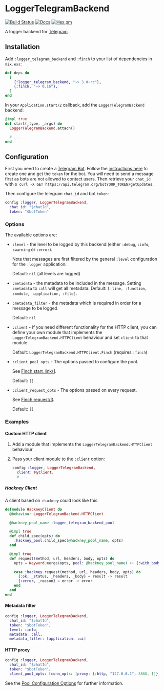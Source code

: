 # LoggerTelegramBackend

[![Build Status](https://github.com/adriankumpf/logger-telegram-backend/workflows/CI/badge.svg)](https://github.com/adriankumpf/logger-telegram-backend/actions)
[![Docs](https://img.shields.io/badge/hex-docs-green.svg?style=flat)](https://hexdocs.pm/logger_telegram_backend)
[![Hex.pm](https://img.shields.io/hexpm/v/logger_telegram_backend?color=%23714a94)](http://hex.pm/packages/logger_telegram_backend)

<!-- MDOC !-->

A logger backend for [Telegram](https://telegram.org/).

## Installation

Add `:logger_telegram_backend` and `:finch` to your list of dependencies in `mix.exs`:

```elixir
def deps do
  [
    {:logger_telegram_backend, "~> 3.0-rc"},
    {:finch, "~> 0.16"},
  ]
end
```

In your `Application.start/2` callback, add the `LoggerTelegramBackend` backend:

```elixir
@impl true
def start(_type, _args) do
  LoggerTelegramBackend.attach()

  # ...
end
```

## Configuration

First you need to create a [Telegram Bot](https://core.telegram.org/bots). Follow the [instructions here](https://core.telegram.org/bots#6-botfather) to create one and get the `token` for the bot. You will need to send a message first as bots are not allowed to contact users. Then retrieve your `chat_id` with `$ curl -X GET https://api.telegram.org/botYOUR_TOKEN/getUpdates`.

Then configure the telegram `chat_id` and bot `token`:

```elixir
config :logger, LoggerTelegramBackend,
  chat_id: "$chatId",
  token: "$botToken"
```

### Options

The available options are:

- `:level` - the level to be logged by this backend (either `:debug`, `:info`, `:warning` or `:error`).

  Note that messages are first filtered by the general `:level` configuration for the `:logger` application.

  Default: `nil` (all levels are logged)

- `:metadata` - the metadata to be included in the message. Setting `:metadata` to `:all` will get all metadata.
  Default: `[:line, :function, :module, :application, :file]`.

- `:metadata_filter` - the metadata which is required in order for a message to be logged.

  Default: `nil`

- `:client` - If you need different functionality for the HTTP client, you can define your own module that implements the `LoggerTelegramBackend.HTTPClient` behaviour and set `client` to that module.

  Default: `LoggerTelegramBackend.HTTPClient.Finch` (requires `:finch`)

- `:client_pool_opts` - The options passed to configure the pool.

  See [Finch.start_link/1](https://hexdocs.pm/finch/Finch.html#start_link/1).

  Default: `[]`

- `:client_request_opts` - The options passed on every request.

  See [Finch.request/3](https://hexdocs.pm/finch/Finch.html#request/3).

  Default: `[]`

### Examples

#### Custom HTTP client

1. Add a module that implements the `LoggerTelegramBackend.HTTPClient` behaviour
2. Pass your client module to the `:client` option:

   ```elixir
   config :logger, LoggerTelegramBackend,
     client: MyClient,
     # ...
   ```

##### Hackney Client

A client based on `:hackney` could look like this:

```elixir
defmodule HackneyClient do
  @behaviour LoggerTelegramBackend.HTTPClient

  @hackney_pool_name :logger_telegram_backend_pool

  @impl true
  def child_spec(opts) do
    :hackney_pool.child_spec(@hackney_pool_name, opts)
  end

  @impl true
  def request(method, url, headers, body, opts) do
    opts = Keyword.merge(opts, pool: @hackney_pool_name) ++ [:with_body]

    case :hackney.request(method, url, headers, body, opts) do
      {:ok, _status, _headers, _body} = result -> result
      {:error, _reason} = error -> error
    end
  end
end
```

#### Metadata filter

```elixir
config :logger, LoggerTelegramBackend,
  chat_id: "$chatId",
  token: "$botToken",
  level: :info,
  metadata: :all,
  metadata_filter: [application: :ui]
```

#### HTTP proxy

```elixir
config :logger, LoggerTelegramBackend,
  chat_id: "$chatId",
  token: "$botToken",
  client_pool_opts: [conn_opts: [proxy: {:http, "127.0.0.1", 8888, []}]]
```

See the [Pool Configuration Options](https://hexdocs.pm/finch/Finch.html#start_link/1-pool-configuration-options) for further information.
